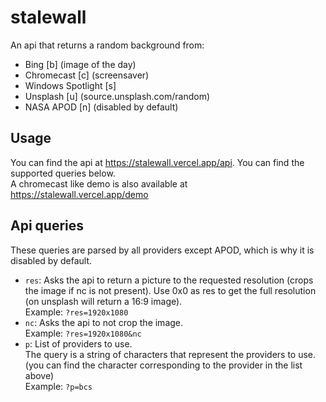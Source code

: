 
# stalewall
 An api that returns a random background from:
 - Bing [b] (image of the day)
 - Chromecast [c] (screensaver) 
 - Windows Spotlight [s]
 - Unsplash [u] (source.unsplash.com/random)
 - NASA APOD [n] (disabled by default)

## Usage
You can find the api at https://stalewall.vercel.app/api. You can find the supported queries below.  
A chromecast like demo is also available at https://stalewall.vercel.app/demo 

## Api queries
These queries are parsed by all providers except APOD, which is why it is disabled by default.
- `res`: Asks the api to return a picture to the requested resolution (crops the image if nc is not present).
Use 0x0 as res to get the full resolution (on unsplash will return a 16:9 image).  
Example: `?res=1920x1080`  
- `nc`: Asks the api to not crop the image.  
Example: `?res=1920x1080&nc`  
- `p`: List of providers to use.  
The query is a string of characters that represent the providers to use. (you can find the character corresponding to the provider in the list above)  
Example: `?p=bcs`  